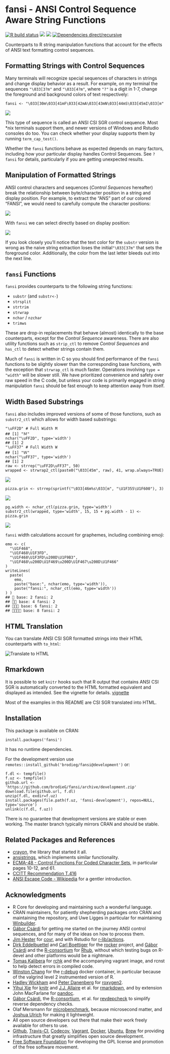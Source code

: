 <!-- README.md is generated from README.Rmd. Please edit that file
library(rmarkdown)
render('README.Rmd', output_format=md_document())
render('README.Rmd', output_format=html_document())
 -->
fansi - ANSI Control Sequence Aware String Functions
====================================================

[![R build
status](https://github.com/brodieG/fansi/workflows/R-CMD-check/badge.svg)](https://github.com/brodieG/fansi/actions)
[![](https://codecov.io/gh/brodieG/fansi/branch/master/graphs/badge.svg?branch=master)](https://codecov.io/github/brodieG/fansi?branch=master)
[![](http://www.r-pkg.org/badges/version/fansi)](https://cran.r-project.org/package=fansi)
[![Dependencies
direct/recursive](https://tinyverse.netlify.app/badge/fansi)](https://tinyverse.netlify.app/)

Counterparts to R string manipulation functions that account for the
effects of ANSI text formatting control sequences.

Formatting Strings with Control Sequences
-----------------------------------------

Many terminals will recognize special sequences of characters in strings
and change display behavior as a result. For example, on my terminal the
sequences `"\033[3?m"` and `"\033[4?m"`, where `"?"` is a digit in 1-7,
change the foreground and background colors of text respectively: <!--
We tried to do everything using to_html, but github suppresses all html
-->

    fansi <- "\033[30m\033[41mF\033[42mA\033[43mN\033[44mS\033[45mI\033[m"

![](https://raw.githubusercontent.com/brodieG/fansi/readme/extra/images/fansi-1.png)

This type of sequence is called an ANSI CSI SGR control sequence. Most
\*nix terminals support them, and newer versions of Windows and Rstudio
consoles do too. You can check whether your display supports them by
running `term_cap_test()`.

Whether the `fansi` functions behave as expected depends on many
factors, including how your particular display handles Control
Sequences. See `?fansi` for details, particularly if you are getting
unexpected results.

Manipulation of Formatted Strings
---------------------------------

ANSI control characters and sequences (*Control Sequences* hereafter)
break the relationship between byte/character position in a string and
display position. For example, to extract the “ANS” part of our colored
“FANSI”, we would need to carefully compute the character positions:

![](https://raw.githubusercontent.com/brodieG/fansi/readme/extra/images/fansi-2.png)

With `fansi` we can select directly based on display position:

![](https://raw.githubusercontent.com/brodieG/fansi/readme/extra/images/fansi-3.png)

If you look closely you’ll notice that the text color for the `substr`
version is wrong as the naive string extraction loses the
initial`"\033[37m"` that sets the foreground color. Additionally, the
color from the last letter bleeds out into the next line.

`fansi` Functions
-----------------

`fansi` provides counterparts to the following string functions:

-   `substr` (and `substr<-`)
-   `strsplit`
-   `strtrim`
-   `strwrap`
-   `nchar` / `nzchar`
-   `trimws`

These are drop-in replacements that behave (almost) identically to the
base counterparts, except for the *Control Sequence* awareness. There
are also utility functions such as `strip_ctl` to remove *Control
Sequences* and `has_ctl` to detect whether strings contain them.

Much of `fansi` is written in C so you should find performance of the
`fansi` functions to be slightly slower than the corresponding base
functions, with the exception that `strwrap_ctl` is much faster.
Operations involving `type = "width"` will be slower still. We have
prioritized convenience and safety over raw speed in the C code, but
unless your code is primarily engaged in string manipulation `fansi`
should be fast enough to keep attention away from itself.

Width Based Substrings
----------------------

`fansi` also includes improved versions of some of those functions, such
as `substr2_ctl` which allows for width based substrings:

    "\uFF2D" # Full Width M
    ## [1] "Ｍ"
    nchar("\uFF2D", type='width')
    ## [1] 2
    "\uFF37" # Full Width W
    ## [1] "Ｗ"
    nchar("\uFF37", type='width')
    ## [1] 2
    raw <- strrep("\uFF2D\uFF37", 50)
    wrapped <- strwrap2_ctl(paste0("\033[45m", raw), 41, wrap.always=TRUE)

![](https://raw.githubusercontent.com/brodieG/fansi/readme/extra/images/wrapped-1.png)

    pizza.grin <- strrep(sprintf("\033[46m%s\033[m", "\U1F355\U1F600"), 3)

![](https://raw.githubusercontent.com/brodieG/fansi/readme/extra/images/pizza-grin.png)

    pg.width <- nchar_ctl(pizza.grin, type='width')
    substr2_ctl(wrapped, type='width', 15, 15 + pg.width - 1) <- pizza.grin

![](https://raw.githubusercontent.com/brodieG/fansi/readme/extra/images/wrapped-2.png)

`fansi` width calculations account for graphemes, including combining
emoji:

    emo <- c(
      "\U1F468",
      "\U1F468\U1F3FD",
      "\U1F468\U1F3FD\u200D\U1F9B3",
      "\U1F468\u200D\U1F469\u200D\U1F467\u200D\U1F466"
    )
    writeLines(
      paste(
        emo,
        paste("base:", nchar(emo, type='width')),
        paste("fansi:", nchar_ctl(emo, type='width'))
    ) )
    ## 👨 base: 2 fansi: 2
    ## 👨🏽 base: 4 fansi: 2
    ## 👨🏽‍🦳 base: 6 fansi: 2
    ## 👨‍👩‍👧‍👦 base: 8 fansi: 2

HTML Translation
----------------

You can translate ANSI CSI SGR formatted strings into their HTML
counterparts with `to_html`:

![Translate to
HTML](https://raw.githubusercontent.com/brodieG/fansi/readme/extra/images/sgr_to_html.png)

Rmarkdown
---------

It is possible to set `knitr` hooks such that R output that contains
ANSI CSI SGR is automatically converted to the HTML formatted equivalent
and displayed as intended. See the vignette for details.
[vignette](https://htmlpreview.github.io/?https://raw.githubusercontent.com/brodieG/fansi/readme/doc/sgr-in-rmd.html)

Most of the examples in this README are CSI SGR translated into HTML.

Installation
------------

This package is available on CRAN:

    install.packages('fansi')

It has no runtime dependencies.

For the development version use
`remotes::install_github('brodieg/fansi@development')` or:

    f.dl <- tempfile()
    f.uz <- tempfile()
    github.url <- 'https://github.com/brodieG/fansi/archive/development.zip'
    download.file(github.url, f.dl)
    unzip(f.dl, exdir=f.uz)
    install.packages(file.path(f.uz, 'fansi-development'), repos=NULL, type='source')
    unlink(c(f.dl, f.uz))

There is no guarantee that development versions are stable or even
working. The master branch typically mirrors CRAN and should be stable.

Related Packages and References
-------------------------------

-   [crayon](https://github.com/r-lib/crayon), the library that started
    it all.
-   [ansistrings](https://github.com/r-lib/ansistrings/), which
    implements similar functionality.
-   [ECMA-48 - Control Functions For Coded Character
    Sets](https://www.ecma-international.org/publications-and-standards/standards/ecma-48/),
    in particular pages 10-12, and 61.
-   [CCITT Recommendation
    T.416](https://www.itu.int/rec/dologin_pub.asp?lang=e&id=T-REC-T.416-199303-I!!PDF-E&type=items)
-   [ANSI Escape Code -
    Wikipedia](https://en.wikipedia.org/wiki/ANSI_escape_code) for a
    gentler introduction.

Acknowledgments
---------------

-   R Core for developing and maintaining such a wonderful language.
-   CRAN maintainers, for patiently shepherding packages onto CRAN and
    maintaining the repository, and Uwe Ligges in particular for
    maintaining [Winbuilder](https://win-builder.r-project.org/).
-   [Gábor Csárdi](https://github.com/gaborcsardi) for getting me
    started on the journey ANSI control sequences, and for many of the
    ideas on how to process them.
-   [Jim Hester](https://github.com/jimhester) for
    [covr](https://cran.r-project.org/package=covr), and with Rstudio
    for [r-lib/actions](https://github.com/r-lib/actions).
-   [Dirk Eddelbuettel](https://github.com/eddelbuettel) and [Carl
    Boettiger](https://github.com/cboettig) for the
    [rocker](https://github.com/rocker-org/rocker) project, and [Gábor
    Csárdi](https://github.com/gaborcsardi) and the
    [R-consortium](https://www.r-consortium.org/) for
    [Rhub](https://github.com/r-hub), without which testing bugs on
    R-devel and other platforms would be a nightmare.
-   [Tomas Kalibera](https://github.com/kalibera) for
    [rchk](https://github.com/kalibera/rchk) and the accompanying
    vagrant image, and rcnst to help detect errors in compiled code.
-   [Winston Chang](https://github.com/wch) for the
    [r-debug](https://hub.docker.com/r/wch1/r-debug/) docker container,
    in particular because of the valgrind level 2 instrumented version
    of R.
-   [Hadley Wickham](https://github.com/hadley/) and [Peter
    Danenberg](https://github.com/klutometis) for
    [roxygen2](https://cran.r-project.org/package=roxygen2).
-   [Yihui Xie](https://github.com/yihui) for
    [knitr](https://cran.r-project.org/package=knitr) and [J.J.
    Allaire](https://github.com/jjallaire) et al. for
    [rmarkdown](https://cran.r-project.org/package=rmarkdown), and by
    extension John MacFarlane for [pandoc](https://pandoc.org/).
-   [Gábor Csárdi](https://github.com/gaborcsardi), the
    [R-consortium](https://www.r-consortium.org/), et al. for
    [revdepcheck](https://github.com/r-lib/revdepcheck) to simplify
    reverse dependency checks.
-   Olaf Mersmann for
    [microbenchmark](https://cran.r-project.org/package=microbenchmark),
    because microsecond matter, and [Joshua
    Ulrich](https://github.com/joshuaulrich) for making it lightweight.
-   All open source developers out there that make their work freely
    available for others to use.
-   [Github](https://github.com/), [Travis-CI](https://travis-ci.org/),
    [Codecov](https://about.codecov.io/),
    [Vagrant](https://www.vagrantup.com/),
    [Docker](https://www.docker.com/), [Ubuntu](https://ubuntu.com/),
    [Brew](https://brew.sh/) for providing infrastructure that greatly
    simplifies open source development.
-   [Free Software Foundation](https://www.fsf.org/) for developing the
    GPL license and promotion of the free software movement.
